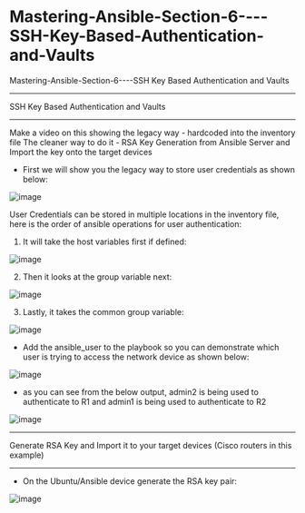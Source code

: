 # Mastering-Ansible-Section-6----SSH-Key-Based-Authentication-and-Vaults
Mastering-Ansible-Section-6----SSH Key Based Authentication and Vaults


**** 
SSH Key Based Authentication and Vaults
****

Make a video on this showing the legacy way - hardcoded into the inventory file
The cleaner way to do it - RSA Key Generation from Ansible Server and Import the key onto the target devices



- First we will show you the legacy way to store user credentials as shown below:

![image](https://github.com/bowlercbtlabs/Mastering-Ansible-Section-6----SSH-Key-Based-Authentication-and-Vaults/assets/120626722/c4fed499-6b59-40a3-9c6c-a97747560ccc)

User Credentials can be stored in multiple locations in the inventory file, here is the order of ansible operations for user authentication:

1) It will take the host variables first if defined:

![image](https://github.com/bowlercbtlabs/Mastering-Ansible-Section-6----SSH-Key-Based-Authentication-and-Vaults/assets/120626722/25803e1e-75c0-4804-8e3e-00f2d5e5fe77)

2) Then it looks at the group variable next:

![image](https://github.com/bowlercbtlabs/Mastering-Ansible-Section-6----SSH-Key-Based-Authentication-and-Vaults/assets/120626722/8968e2da-3b04-4966-b786-b7bddc233cf7)


3) Lastly, it takes the common group variable:

![image](https://github.com/bowlercbtlabs/Mastering-Ansible-Section-6----SSH-Key-Based-Authentication-and-Vaults/assets/120626722/f53e71d2-b150-42cb-952d-daa7df3ede8d)

- Add the ansible_user to the playbook so you can demonstrate which user is trying to access the network device as shown below:

![image](https://github.com/bowlercbtlabs/Mastering-Ansible-Section-6----SSH-Key-Based-Authentication-and-Vaults/assets/120626722/14f69d6e-faef-44bf-ade6-25d71f76e20e)

- as you can see from the below output, admin2 is being used to authenticate to R1 and admin1 is being used to authenticate to R2

![image](https://github.com/bowlercbtlabs/Mastering-Ansible-Section-6----SSH-Key-Based-Authentication-and-Vaults/assets/120626722/2fffba23-39f8-42a5-8bec-ea221eb19a1f)


****
Generate RSA Key and Import it to your target devices (Cisco routers in this example) 
****

- On the Ubuntu/Ansible device generate the RSA key pair:

![image](https://github.com/bowlercbtlabs/Mastering-Ansible-Section-6----SSH-Key-Based-Authentication-and-Vaults/assets/120626722/6cb28d32-5d60-4b12-adbe-902a2d782ef8)

